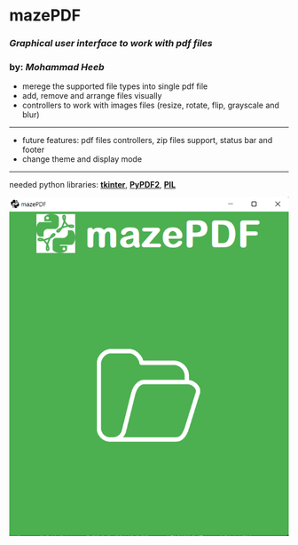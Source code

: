 # **mazePDF**
### _Graphical user interface to work with pdf files_
### by: ***Mohammad Heeb***

+ merege the supported file types into single pdf file
+ add, remove and arrange files visually
+ controllers to work with images files (resize, rotate, flip, grayscale and blur)

***

+ future features: pdf files controllers, zip files support, status bar and footer
+ change theme and display mode

***

needed python libraries: [**tkinter**](https://docs.python.org/3/library/tkinter.html), [**PyPDF2**](https://pypi.org/project/PyPDF2/), [**PIL**](https://pypi.org/project/Pillow/)

![image](./assets/screenshots/maze_pdf_1.png)
